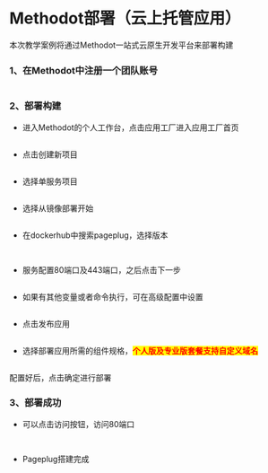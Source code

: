# Methodot部署（云上托管应用）

本次教学案例将通过Methodot一站式云原生开发平台来部署构建

### 1、在Methodot中注册一个团队账号

<figure><img src="../../.gitbook/assets/image (8) (3).png" alt=""><figcaption></figcaption></figure>

### 2、部署构建

* 进入Methodot的个人工作台，点击应用工厂进入应用工厂首页

<figure><img src="../../.gitbook/assets/image (57).png" alt=""><figcaption></figcaption></figure>

* 点击创建新项目

<figure><img src="../../.gitbook/assets/image (66).png" alt=""><figcaption></figcaption></figure>

* 选择单服务项目

<figure><img src="../../.gitbook/assets/image (30).png" alt=""><figcaption></figcaption></figure>

* 选择从镜像部署开始

<figure><img src="../../.gitbook/assets/image (49).png" alt=""><figcaption></figcaption></figure>

* 在dockerhub中搜索pageplug，选择版本

<figure><img src="../../.gitbook/assets/image (36).png" alt=""><figcaption></figcaption></figure>

<figure><img src="../../.gitbook/assets/image (40).png" alt=""><figcaption></figcaption></figure>

* 服务配置80端口及443端口，之后点击下一步

<figure><img src="../../.gitbook/assets/image (37).png" alt=""><figcaption></figcaption></figure>

* 如果有其他变量或者命令执行，可在高级配置中设置

<figure><img src="../../.gitbook/assets/image (21).png" alt=""><figcaption></figcaption></figure>

* 点击发布应用

<figure><img src="../../.gitbook/assets/image (86).png" alt=""><figcaption></figcaption></figure>

* 选择部署应用所需的组件规格，<mark style="color:red;">**个人版及专业版套餐支持自定义域名**</mark>

<figure><img src="../../.gitbook/assets/image (84).png" alt=""><figcaption></figcaption></figure>

配置好后，点击确定进行部署



### 3、部署成功

* 可以点击访问按钮，访问80端口

<figure><img src="../../.gitbook/assets/image (20).png" alt=""><figcaption></figcaption></figure>

<figure><img src="../../.gitbook/assets/image (38).png" alt=""><figcaption></figcaption></figure>

* Pageplug搭建完成

<figure><img src="../../.gitbook/assets/image (7) (3).png" alt=""><figcaption></figcaption></figure>
